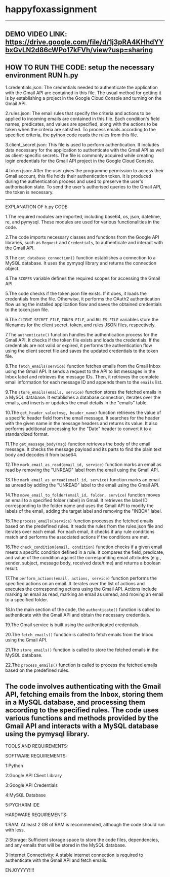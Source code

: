 # happyfoxassignment

----------------------------------------------------------------------------------------------------------------------------------------------------------
DEMO VIDEO LINK: https://drive.google.com/file/d/1j3pRA4KHhdYYbxGvLN2d86cWPo17kFVh/view?usp=sharing
----------------------------------------------------------------------------------------------------------------------------------------------------------
HOW TO RUN THE CODE:
setup the necessary environment
RUN h.py
----------------------------------------------------------------------------------------------------------------------------------------------------------
1.credentials.json: The credentials needed to authenticate the application with the Gmail API are contained in this file. The usual method for getting it is by establishing a project in the Google Cloud Console and turning on the Gmail API.

2.rules.json: The email rules that specify the criteria and actions to be applied to incoming emails are contained in this file. Each condition's field names, predicates, and values are specified, along with the actions to be taken when the criteria are satisfied. To process emails according to the specified criteria, the python code reads the rules from this file.

3.client_secret.json: This file is used to perform authentication. It includes data necessary for the application to authenticate with the Gmail API as well as client-specific secrets. The file is commonly acquired while creating login credentials for the Gmail API project in the Google Cloud Console.

4.token.json: After the user gives the programme permission to access their Gmail account, this file holds their authentication token. It is produced during the authentication process and used to preserve the user's authorisation state. To send the user's authorised queries to the Gmail API, the token is necessary.

----------------------------------------------------------------------------------------------------------------------------------------------------------
EXPLANATION OF h.py CODE:

1.The required modules are imported, including base64, os, json, datetime, re, and pymysql. These modules are used for various functionalities in the code.

2.The code imports necessary classes and functions from the Google API libraries, such as `Request` and `Credentials`, to authenticate and interact with the Gmail API.

3.The `get_database_connection()` function establishes a connection to a MySQL database. It uses the pymysql library and returns the connection object.

4.The `SCOPES` variable defines the required scopes for accessing the Gmail API.

5.The code checks if the token.json file exists. If it does, it loads the credentials from the file. Otherwise, it performs the OAuth2 authentication flow using the installed application flow and saves the obtained credentials to the token.json file.

6.The `CLIENT_SECRET_FILE`, `TOKEN_FILE`, and `RULES_FILE` variables store the filenames for the client secret, token, and rules JSON files, respectively.

7.The `authenticate()` function handles the authentication process for the Gmail API. It checks if the token file exists and loads the credentials. If the credentials are not valid or expired, it performs the authentication flow using the client secret file and saves the updated credentials to the token file.

8.The `fetch_emails(service)` function fetches emails from the Gmail Inbox using the Gmail API. It sends a request to the API to list messages in the Inbox label and retrieves the message IDs. Then, it retrieves the complete email information for each message ID and appends them to the `emails` list.

9.The `store_emails(emails, service)` function stores the fetched emails in a MySQL database. It establishes a database connection, iterates over the emails, and inserts or updates the email details in the "emails" table.

10.The `get_header_value(msg, header_name)` function retrieves the value of a specific header field from the email message. It searches for the header with the given name in the message headers and returns its value. It also performs additional processing for the "Date" header to convert it to a standardized format.

11.The `get_message_body(msg)` function retrieves the body of the email message. It checks the message payload and its parts to find the plain text body and decodes it from base64.

12.The `mark_email_as_read(email_id, service)` function marks an email as read by removing the "UNREAD" label from the email using the Gmail API.

13.The `mark_email_as_unread(email_id, service)` function marks an email as unread by adding the "UNREAD" label to the email using the Gmail API.

14.The `move_email_to_folder(email_id, folder, service)` function moves an email to a specified folder (label) in Gmail. It retrieves the label ID corresponding to the folder name and uses the Gmail API to modify the labels of the email, adding the target label and removing the "INBOX" label.

15.The `process_emails(service)` function processes the fetched emails based on the predefined rules. It reads the rules from the rules.json file and iterates over each email. For each email, it checks if any rule conditions match and performs the associated actions if the conditions are met.

16.The `check_condition(email, condition)` function checks if a given email meets a specific condition defined in a rule. It compares the field, predicate, and value of the condition against the corresponding email attributes (e.g., sender, subject, message body, received date/time) and returns a boolean result.

17.The `perform_actions(email, actions, service)` function performs the specified actions on an email. It iterates over the list of actions and executes the corresponding actions using the Gmail API. Actions include marking an email as read, marking an email as unread, and moving an email to a specified folder.

18.In the main section of the code, the `authenticate()` function is called to authenticate with the Gmail API and obtain the necessary credentials.

19.The Gmail service is built using the authenticated credentials.

20.The `fetch_emails()` function is called to fetch emails from the Inbox using the Gmail API.

21.The `store_emails()` function is called to store the fetched emails in the MySQL database.

22.The `process_emails()` function is called to process the fetched emails based on the predefined rules.

The code involves authenticating with the Gmail API, fetching emails from the Inbox, storing them in a MySQL database, and processing them according to the specified rules. The code uses various functions and methods provided by the Gmail API and interacts with a MySQL database using the pymysql library.
----------------------------------------------------------------------------------------------------------------------------------------------------------
TOOLS AND REQUIREMENTS:

SOFTWARE REQUIREMENTS:

1:Python

2:Google API Client Library

3:Google API Credentials

4:MySQL Database

5:PYCHARM IDE

HARDWARE REQUIREMENTS:

1:RAM: At least 2 GB of RAM is recommended, although the code should run with less.

2:Storage: Sufficient storage space to store the code files, dependencies, and any emails that will be stored in the MySQL database.

3:Internet Connectivity: A stable internet connection is required to authenticate with the Gmail API and fetch emails.



ENJOYYYY!!!!

